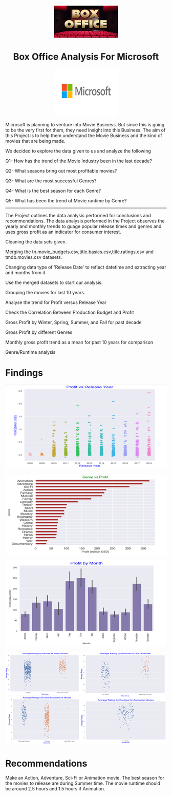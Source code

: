 <p align="center"><img width="200" height="100" src="data/download.jpg"></p>
<h1 align="center">Box Office Analysis For Microsoft</h1>
<p align="center"><img width="200" height="150" src="data/download.png"></p>

Microsoft is planning to venture into Movie Business. But since this is going to be the very first for them, they need insight into this Business. The aim of this Project is to help them understand the Movie Business and the kind of movies that are being made. 

We decided to explore the data given to us and analyze the following

Q1- How has the trend of the Movie Industry been in the last decade?

Q2- What seasons bring out most profitable movies?

Q3- What are the most successful Genres?

Q4- What is the best season for each Genre?

Q5- What has been the trend of Movie runtime by Genre?

---

The Project outlines the data analysis performed for conclusions and recommendations. The data analysis performed in the Project  observes the yearly and monthly trends to guage popular release times and genres and uses gross profit as an indicator for consumer interest.

Cleaning the data sets given.

Merging the tn.movie_budgets.csv,title.basics.csv,title.ratings.csv and tmdb.movies.csv datasets.

Changing data type of 'Release Date' to reflect datetime and extracting year and months from it.

Use the merged datasets to start our analysis.

Grouping the movies for last 10 years.

Analyse the trend for Profit versus Release Year

Check the Correlation Between Production Budget and Profit

Gross Profit by Winter, Spring, Summer, and Fall for past decade

Gross Profit by different Genres

Monthly gross profit trend as a mean for past 10 years for comparison

Genre/Runtime analysis



<h1>Findings</h1>

![](data/ProfitnRelease.png)

![](data/GenreProfit.png)

![](data/Monthwise.png)

![](data/Runtime.PNG)


<h1>Recommendations</h1>
Make an Action, Adventure, Sci-Fi or Animation movie.
The best season for the movies to release are during Summer time.
The movie runtime should be around 2.5 hours and 1.5 hours if Animation.



